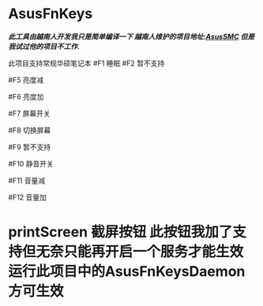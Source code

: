 # AsusFnKeys

***此工具由越南人开发我只是简单编译一下 越南人维护的项目地址:[AsusSMC](https://github.com/hieplpvip/AsusSMC) 但是我试过他的项目不工作.***

此项目支持常规华硕笔记本
#F1 睡眠
#F2 暂不支持

#F5 亮度减

#F6 亮度加

#F7 屏幕开关




#F8 切换屏幕

#F9 暂不支持

#F10 静音开关

#F11 音量减

#F12 音量加

# printScreen 截屏按钮 此按钮我加了支持但无奈只能再开启一个服务才能生效 运行此项目中的AsusFnKeysDaemon方可生效



